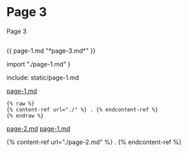 # Page 3

Page 3

```{include}
```

\{{ page-1.md "\*page-3.md\*" \}}

import "./page-1.md" }

include: static/page-1.md

[page-1.md](page-1.md "mention")

```
{% raw %}
{% content-ref url="./" %} . {% endcontent-ref %}
{% endraw %}
```

[page-2.md](page-2.md "mention") [page-1.md](page-1.md "mention")


{% content-ref url="./page-2.md" %} . {% endcontent-ref %}
